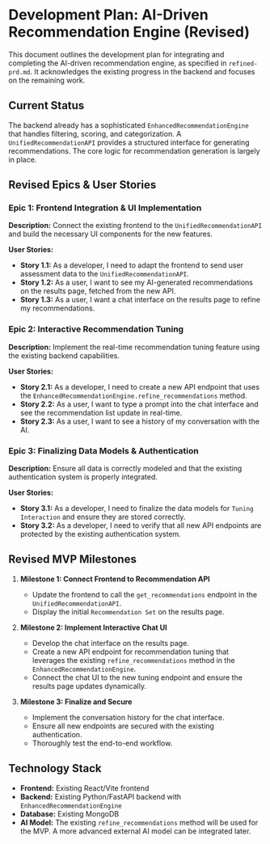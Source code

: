 # Development Plan: AI-Driven Recommendation Engine (Revised)

This document outlines the development plan for integrating and completing the AI-driven recommendation engine, as specified in `refined-prd.md`. It acknowledges the existing progress in the backend and focuses on the remaining work.

## Current Status

The backend already has a sophisticated `EnhancedRecommendationEngine` that handles filtering, scoring, and categorization. A `UnifiedRecommendationAPI` provides a structured interface for generating recommendations. The core logic for recommendation generation is largely in place.

## Revised Epics & User Stories

### Epic 1: Frontend Integration & UI Implementation

**Description:** Connect the existing frontend to the `UnifiedRecommendationAPI` and build the necessary UI components for the new features.

**User Stories:**

*   **Story 1.1:** As a developer, I need to adapt the frontend to send user assessment data to the `UnifiedRecommendationAPI`.
*   **Story 1.2:** As a user, I want to see my AI-generated recommendations on the results page, fetched from the new API.
*   **Story 1.3:** As a user, I want a chat interface on the results page to refine my recommendations.

### Epic 2: Interactive Recommendation Tuning

**Description:** Implement the real-time recommendation tuning feature using the existing backend capabilities.

**User Stories:**

*   **Story 2.1:** As a developer, I need to create a new API endpoint that uses the `EnhancedRecommendationEngine.refine_recommendations` method.
*   **Story 2.2:** As a user, I want to type a prompt into the chat interface and see the recommendation list update in real-time.
*   **Story 2.3:** As a user, I want to see a history of my conversation with the AI.

### Epic 3: Finalizing Data Models & Authentication

**Description:** Ensure all data is correctly modeled and that the existing authentication system is properly integrated.

**User Stories:**

*   **Story 3.1:** As a developer, I need to finalize the data models for `Tuning Interaction` and ensure they are stored correctly.
*   **Story 3.2:** As a developer, I need to verify that all new API endpoints are protected by the existing authentication system.

## Revised MVP Milestones

1.  **Milestone 1: Connect Frontend to Recommendation API**
    *   Update the frontend to call the `get_recommendations` endpoint in the `UnifiedRecommendationAPI`.
    *   Display the initial `Recommendation Set` on the results page.

2.  **Milestone 2: Implement Interactive Chat UI**
    *   Develop the chat interface on the results page.
    *   Create a new API endpoint for recommendation tuning that leverages the existing `refine_recommendations` method in the `EnhancedRecommendationEngine`.
    *   Connect the chat UI to the new tuning endpoint and ensure the results page updates dynamically.

3.  **Milestone 3: Finalize and Secure**
    *   Implement the conversation history for the chat interface.
    *   Ensure all new endpoints are secured with the existing authentication.
    *   Thoroughly test the end-to-end workflow.

## Technology Stack

*   **Frontend:** Existing React/Vite frontend
*   **Backend:** Existing Python/FastAPI backend with `EnhancedRecommendationEngine`
*   **Database:** Existing MongoDB
*   **AI Model:** The existing `refine_recommendations` method will be used for the MVP. A more advanced external AI model can be integrated later.
